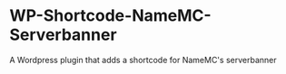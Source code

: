 # WP-Shortcode-NameMC-Serverbanner
A Wordpress plugin that adds a shortcode for NameMC's serverbanner
